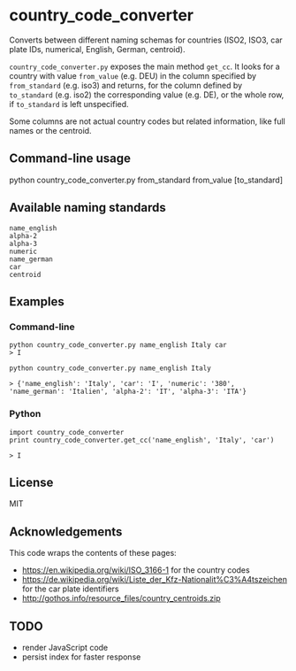 # country_code_converter
Converts between different naming schemas for countries (ISO2, ISO3, car plate IDs, numerical, English, German, centroid). 

`country_code_converter.py` exposes the main method `get_cc`. It looks for a country with value `from_value` (e.g. DEU) in the column specified by `from_standard` (e.g. iso3) and returns, for the column defined by `to_standard` (e.g. iso2) the corresponding value (e.g. DE), or the whole row, if `to_standard` is left unspecified. 

Some columns are not actual country codes but related information, like full names or the centroid.

## Command-line usage
python country_code_converter.py from_standard from_value [to_standard]

## Available naming standards
    name_english
    alpha-2
    alpha-3
    numeric
    name_german
    car
    centroid

## Examples
### Command-line 
    python country_code_converter.py name_english Italy car
    > I

    python country_code_converter.py name_english Italy

    > {'name_english': 'Italy', 'car': 'I', 'numeric': '380', 'name_german': 'Italien', 'alpha-2': 'IT', 'alpha-3': 'ITA'}

### Python
    import country_code_converter
    print country_code_converter.get_cc('name_english', 'Italy', 'car')

    > I

## License 
MIT

## Acknowledgements
This code wraps the contents of these pages:
- https://en.wikipedia.org/wiki/ISO_3166-1 for the country codes
- https://de.wikipedia.org/wiki/Liste_der_Kfz-Nationalit%C3%A4tszeichen for the car plate identifiers
- http://gothos.info/resource_files/country_centroids.zip

## TODO
- render JavaScript code
- persist index for faster response